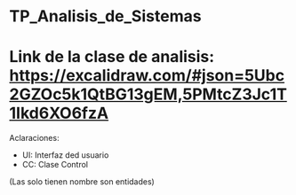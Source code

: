 # TP_Analisis_de_Sistemas
# Link de la clase de analisis: https://excalidraw.com/#json=5Ubc2GZOc5k1QtBG13gEM,5PMtcZ3Jc1T1Ikd6XO6fzA
Aclaraciones: 
* UI: Interfaz ded usuario
* CC: Clase Control
  
(Las solo tienen nombre son entidades)
